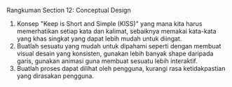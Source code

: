 Rangkuman
Section 12: Conceptual Design

1. Konsep "Keep is Short and Simple (KISS)" yang mana kita harus memerhatikan setiap kata dan kalimat, sebaiknya memakai kata-kata yang khas singkat yang dapat lebih mudah untuk diingat.
2. Buatlah sesuatu yang mudah untuk dipahami seperti dengan membuat visual desain yang konsisten, gunakan lebih banyak shape daripada garis, gunakan animasi guna membuat sesuatu lebih interaktif.
3. Buatlah proses dapat dilihat oleh pengguna, kurangi rasa ketidakpastian yang dirasakan pengguna.
